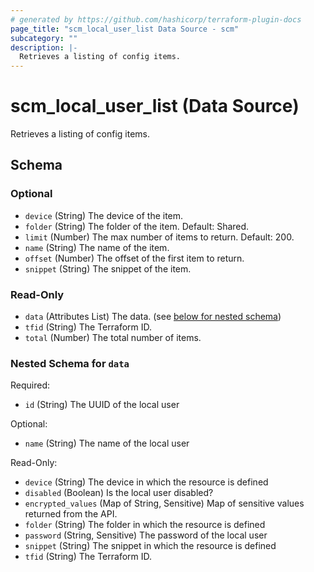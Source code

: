 ```yaml
---
# generated by https://github.com/hashicorp/terraform-plugin-docs
page_title: "scm_local_user_list Data Source - scm"
subcategory: ""
description: |-
  Retrieves a listing of config items.
---
```


# scm_local_user_list (Data Source)

Retrieves a listing of config items.



<!-- schema generated by tfplugindocs -->
## Schema

### Optional

- `device` (String) The device of the item.
- `folder` (String) The folder of the item. Default: Shared.
- `limit` (Number) The max number of items to return. Default: 200.
- `name` (String) The name of the item.
- `offset` (Number) The offset of the first item to return.
- `snippet` (String) The snippet of the item.

### Read-Only

- `data` (Attributes List) The data. (see [below for nested schema](#nestedatt--data))
- `tfid` (String) The Terraform ID.
- `total` (Number) The total number of items.

<a id="nestedatt--data"></a>
### Nested Schema for `data`

Required:

- `id` (String) The UUID of the local user

Optional:

- `name` (String) The name of the local user

Read-Only:

- `device` (String) The device in which the resource is defined
- `disabled` (Boolean) Is the local user disabled?
- `encrypted_values` (Map of String, Sensitive) Map of sensitive values returned from the API.
- `folder` (String) The folder in which the resource is defined
- `password` (String, Sensitive) The password of the local user
- `snippet` (String) The snippet in which the resource is defined
- `tfid` (String) The Terraform ID.
